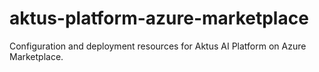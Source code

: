 # aktus-platform-azure-marketplace
Configuration and deployment resources for Aktus AI Platform on Azure Marketplace.
